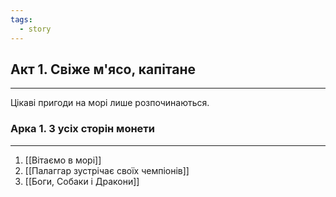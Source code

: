 ```yaml
---
tags:
  - story
---
```

## Акт 1. Свіже м'ясо, капітане
---
Цікаві пригоди на морі лише розпочинаються.
### Арка 1. З усіх сторін монети
---
1. [[Вітаємо в морі]]  
2. [[Палаггар зустрічає своїх чемпіонів]]  
3. [[Боги, Собаки і Дракони]]  